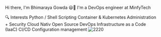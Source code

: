 Hi there, I'm Bhimaraya Gowda 😃👋
I'm a DevOps engineer at MinfyTech

🔍 Interests
Python / Shell Scripting
Container & Kubernetes Administration + Security
Cloud Nativ
Open Source
DevOps
Infrastructure as a Code (IaaC)
CI/CD
Configuration management
![2220](https://github.com/Bhima-patil/Bhima-patil/assets/112846920/ba8cad5e-c164-4403-a4e6-02e4fdbc03ed)
